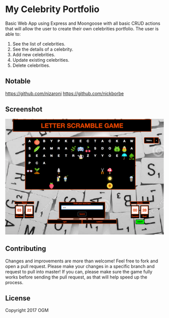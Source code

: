 # My Celebrity Portfolio
Basic Web App using Express and Moongoose with all basic CRUD actions that will allow the
user to create their own celebrities portfolio.
The user is able to:
1. See the list of celebrities.
2. See the details of a celebrity.
3. Add new celebrities.
4. Update existing celebrities.
5. Delete celebrities. 

## Notable
https://github.com/nizaroni
https://github.com/nickborbe

## Screenshot
![My Celebrity Portfolio](https://github.com/ogm710811/letter-scramble-game/blob/master/images/game-board-screenshot.png)

## Contributing
Changes and improvements are more than welcome! Feel free to fork and open a pull request. Please make your changes in a specific branch and request to pull into master! If you can, please make sure the game fully works before sending the pull request, as that will help speed up the process.

## License
Copyright 2017 OGM
